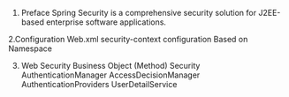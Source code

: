 1. Preface
Spring Security is a comprehensive security solution for J2EE-based enterprise software applications.

2.Configuration
  Web.xml
  security-context configuration Based on Namespace <security>
 
3. Web Security
  Business Object (Method) Security
  AuthenticationManager
  AccessDecisionManager
  AuthenticationProviders
  UserDetailService

